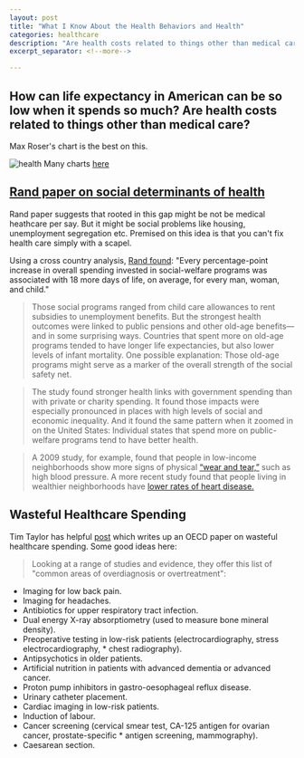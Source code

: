 ```yaml
---
layout: post
title: "What I Know About the Health Behaviors and Health"
categories: healthcare
description: "Are health costs related to things other than medical care?"
excerpt_separator: <!--more-->

---
```

## How can life expectancy in American can be so low when it spends so much? Are health costs related to things other than medical care?

Max Roser's chart is the best on this.

![health](https://ourworldindata.org/wp-content/uploads/2016/04/ftotHealthExp_pC_USD_long-2.png)
Many charts [here](https://ourworldindata.org/financing-healthcare/)


## [Rand paper on social determinants of health](http://www.rand.org/blog/rand-review/2017/02/what-are-the-social-determinants-of-health.html)

Rand paper suggests that rooted in this gap might be not be medical heathcare per say. But it might be social problems like housing, unemployment segregation etc. Premised on this idea is that you can't fix health care simply with a scapel.

Using a cross country analysis, [Rand found](http://www.rand.org/randeurope/research/projects/are-better-health-outcomes-related-to-social-expenditure-.html): "Every percentage-point increase in overall spending invested in social-welfare programs was associated with 18 more days of life, on average, for every man, woman, and child."

> Those social programs ranged from child care allowances to rent subsidies to unemployment benefits. But the strongest health outcomes were linked to public pensions and other old-age benefits—and in some surprising ways. Countries that spent more on old-age programs tended to have longer life expectancies, but also lower levels of infant mortality. One possible explanation: Those old-age programs might serve as a marker of the overall strength of the social safety net.

> The study found stronger health links with government spending than with private or charity spending. It found those impacts were especially pronounced in places with high levels of social and economic inequality. And it found the same pattern when it zoomed in on the United States: Individual states that spend more on public-welfare programs tend to have better health.

> A 2009 study, for example, found that people in low-income neighborhoods show more signs of physical [“wear and tear,”](http://www.rand.org/pubs/external_publications/EP20100115.html) such as high blood pressure. A more recent study found that people living in wealthier neighborhoods have [lower rates of heart disease.](http://www.rand.org/pubs/external_publications/EP51145.html)


## Wasteful Healthcare Spending

Tim Taylor has helpful [post](http://conversableeconomist.blogspot.com/2017/02/wasteful-health-care-spending.html) which writes up an OECD paper on wasteful healthcare spending. Some good ideas here: 

> Looking at a range of studies and evidence, they offer this list of "common areas of overdiagnosis or overtreatment": 
* Imaging for low back pain.
* Imaging for headaches.
* Antibiotics for upper respiratory tract infection.
* Dual energy X-ray absorptiometry (used to measure bone mineral density).
* Preoperative testing in low-risk patients (electrocardiography, stress electrocardiography, * chest radiography).
* Antipsychotics in older patients.
* Artificial nutrition in patients with advanced dementia or advanced cancer.
* Proton pump inhibitors in gastro-oesophageal reflux disease.
* Urinary catheter placement.
* Cardiac imaging in low-risk patients.
* Induction of labour.
* Cancer screening (cervical smear test, CA-125 antigen for ovarian cancer, prostate-specific * antigen screening, mammography).
* Caesarean section.




